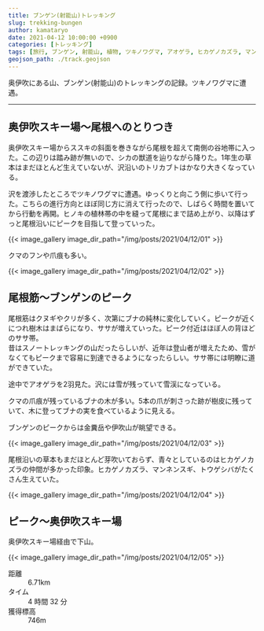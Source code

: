 ```yaml
---
title: ブンゲン(射能山)トレッキング
slug: trekking-bungen
author: kamataryo
date: 2021-04-12 10:00:00 +0900
categories: [トレッキング]
tags: [旅行, ブンゲン, 射能山, 植物, ツキノワグマ, アオゲラ, ヒカゲノカズラ, マンネンスギ]
geojson_path: ./track.geojson
---
```

奥伊吹にある山、ブンゲン(射能山)のトレッキングの記録。ツキノワグマに遭遇。


---
## 奥伊吹スキー場〜尾根へのとりつき

奥伊吹スキー場からススキの斜面を巻きながら尾根を超えて南側の谷地帯に入った。この辺りは踏み跡が無いので、シカの獣道を辿りながら降りた。1年生の草本はまだほとんど生えていないが、沢沿いのトリカブトはかなり大きくなっている。

沢を渡渉したところでツキノワグマに遭遇。ゆっくりと向こう側に歩いて行った。こちらの進行方向とほぼ同じ方に消えて行ったので、しばらく時間を置いてから行動を再開。ヒノキの植林帯の中を縫って尾根にまで詰め上がり、以降はずっと尾根沿いにピークを目指して登っていった。

{{< image_gallery image_dir_path="/img/posts/2021/04/12/01" >}}

クマのフンや爪痕も多い。

{{< image_gallery image_dir_path="/img/posts/2021/04/12/02" >}}


## 尾根筋〜ブンゲンのピーク

尾根筋はクヌギやクリが多く、次第にブナの純林に変化していく。ピークが近くにつれ樹木はまばらになり、ササが増えていった。ピーク付近はほぼ人の背ほどのササ帯。  
昔はスノートレッキングの山だったらしいが、近年は登山者が増えたため、雪がなくてもピークまで容易に到達できるようになったらしい。ササ帯には明瞭に道ができていた。

途中でアオゲラを2羽見た。沢には雪が残っていて雪渓になっている。

クマの爪痕が残っているブナの木が多い。5本の爪が刺さった跡が樹皮に残っていて、木に登ってブナの実を食べているように見える。

ブンゲンのピークからは金糞岳や伊吹山が眺望できる。

{{< image_gallery image_dir_path="/img/posts/2021/04/12/03" >}}

尾根沿いの草本もまだほとんど芽吹いておらず、青々としているのはヒカゲノカズラの仲間が多かった印象。ヒカゲノカズラ、マンネンスギ、トウゲシバがたくさん生えていた。

{{< image_gallery image_dir_path="/img/posts/2021/04/12/04" >}}

## ピーク〜奥伊吹スキー場

奥伊吹スキー場経由で下山。

{{< image_gallery image_dir_path="/img/posts/2021/04/12/05" >}}

<dl>
<dt>距離</dt><dd>6.71km</dd>
<dt>タイム</dt><dd>4 時間 32 分</dd>
<dt>獲得標高</dt><dd>746m</dd>
</dl>
